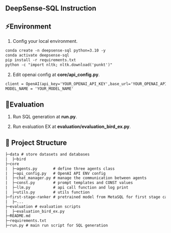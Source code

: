 ## DeepSense-SQL Instruction

## ⚡Environment

1. Config your local environment.

```txt
conda create -n deepsense-sql python=3.10 -y
conda activate deepsense-sql
pip install -r requirements.txt
python -c "import nltk; nltk.download('punkt')"
```

2. Edit openai config at **core/api_config.py**.

```txt
client = OpenAI(api_key='YOUR_OPENAI_API_KEY',base_url='YOUR_OPENAI_API_BASE')
MODEL_NAME = 'YOUR_MODEL_NAME'
```

## 📝Evaluation

1. Run SQL generation at   **run.py**.


2. Run evaluation EX at   **evaluation/evaluation_bird_ex.py**.


## 🌟 Project Structure

```txt
├─data # store datasets and databases
|  ├─bird
├─core
|  ├─agents.py       # define three agents class
|  ├─api_config.py   # OpenAI API ENV config
|  ├─chat_manager.py # manage the communication between agents
|  ├─const.py        # prompt templates and CONST values
|  ├─llm.py          # api call function and log print
|  ├─utils.py        # utils function
├─first-stage-ranker # pretrained model from MetaSQL for first stage candidate SQLs ranking
|  ├─...
├─evaluation # evaluation scripts
|  ├─evaluation_bird_ex.py
├─README.md
├─requirements.txt
├─run.py # main run script for SQL generation
```